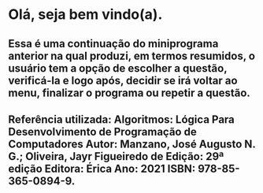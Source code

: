 # Olá, seja bem vindo(a). 

## Essa é uma continuação do miniprograma anterior na qual produzi, em termos resumidos, o usuário tem a opção de escolher a questão, verificá-la e logo após, decidir se irá voltar ao menu, finalizar o programa ou repetir a questão. 

## Referência utilizada: Algoritmos: Lógica Para Desenvolvimento de Programação de Computadores Autor: Manzano, José Augusto N. G.; Oliveira, Jayr Figueiredo de Edição: 29ª edição Editora: Érica Ano: 2021 ISBN: 978-85-365-0894-9.
